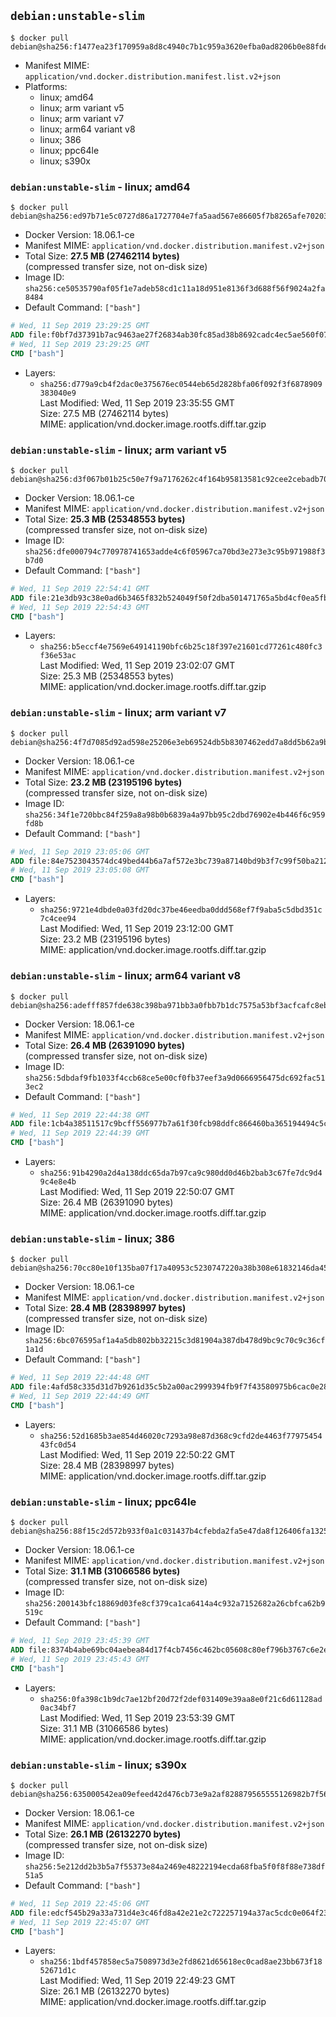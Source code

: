 ## `debian:unstable-slim`

```console
$ docker pull debian@sha256:f1477ea23f170959a8d8c4940c7b1c959a3620efba0ad8206b0e88fdee58ef17
```

-	Manifest MIME: `application/vnd.docker.distribution.manifest.list.v2+json`
-	Platforms:
	-	linux; amd64
	-	linux; arm variant v5
	-	linux; arm variant v7
	-	linux; arm64 variant v8
	-	linux; 386
	-	linux; ppc64le
	-	linux; s390x

### `debian:unstable-slim` - linux; amd64

```console
$ docker pull debian@sha256:ed97b71e5c0727d86a1727704e7fa5aad567e86605f7b8265afe7020313b2cd9
```

-	Docker Version: 18.06.1-ce
-	Manifest MIME: `application/vnd.docker.distribution.manifest.v2+json`
-	Total Size: **27.5 MB (27462114 bytes)**  
	(compressed transfer size, not on-disk size)
-	Image ID: `sha256:ce50535790af05f1e7adeb58cd1c11a18d951e8136f3d688f56f9024a2fa8484`
-	Default Command: `["bash"]`

```dockerfile
# Wed, 11 Sep 2019 23:29:25 GMT
ADD file:f0bf7d37391b7ac9463ae27f26834ab30fc85ad38b8692cadc4ec5ae560f077f in / 
# Wed, 11 Sep 2019 23:29:25 GMT
CMD ["bash"]
```

-	Layers:
	-	`sha256:d779a9cb4f2dac0e375676ec0544eb65d2828bfa06f092f3f6878909383040e9`  
		Last Modified: Wed, 11 Sep 2019 23:35:55 GMT  
		Size: 27.5 MB (27462114 bytes)  
		MIME: application/vnd.docker.image.rootfs.diff.tar.gzip

### `debian:unstable-slim` - linux; arm variant v5

```console
$ docker pull debian@sha256:d3f067b01b25c50e7f9a7176262c4f164b95813581c92cee2cebadb701ea16fe
```

-	Docker Version: 18.06.1-ce
-	Manifest MIME: `application/vnd.docker.distribution.manifest.v2+json`
-	Total Size: **25.3 MB (25348553 bytes)**  
	(compressed transfer size, not on-disk size)
-	Image ID: `sha256:dfe000794c770978741653adde4c6f05967ca70bd3e273e3c95b971988f3b7d0`
-	Default Command: `["bash"]`

```dockerfile
# Wed, 11 Sep 2019 22:54:41 GMT
ADD file:21e3db93c38e0ad6b3465f832b524049f50f2dba501471765a5bd4cf0ea5fbfb in / 
# Wed, 11 Sep 2019 22:54:43 GMT
CMD ["bash"]
```

-	Layers:
	-	`sha256:b5eccf4e7569e649141190bfc6b25c18f397e21601cd77261c480fc3f36e53ac`  
		Last Modified: Wed, 11 Sep 2019 23:02:07 GMT  
		Size: 25.3 MB (25348553 bytes)  
		MIME: application/vnd.docker.image.rootfs.diff.tar.gzip

### `debian:unstable-slim` - linux; arm variant v7

```console
$ docker pull debian@sha256:4f7d7085d92ad598e25206e3eb69524db5b8307462edd7a8dd5b62a9b7e5e62f
```

-	Docker Version: 18.06.1-ce
-	Manifest MIME: `application/vnd.docker.distribution.manifest.v2+json`
-	Total Size: **23.2 MB (23195196 bytes)**  
	(compressed transfer size, not on-disk size)
-	Image ID: `sha256:34f1e720bbc84f259a8a98b0b6839a4a97bb95c2dbd76902e4b446f6c959fd8b`
-	Default Command: `["bash"]`

```dockerfile
# Wed, 11 Sep 2019 23:05:06 GMT
ADD file:84e7523043574dc49bed44b6a7af572e3bc739a87140bd9b3f7c99f50ba212f7 in / 
# Wed, 11 Sep 2019 23:05:08 GMT
CMD ["bash"]
```

-	Layers:
	-	`sha256:9721e4dbde0a03fd20dc37be46eedba0ddd568ef7f9aba5c5dbd351c7c4cee94`  
		Last Modified: Wed, 11 Sep 2019 23:12:00 GMT  
		Size: 23.2 MB (23195196 bytes)  
		MIME: application/vnd.docker.image.rootfs.diff.tar.gzip

### `debian:unstable-slim` - linux; arm64 variant v8

```console
$ docker pull debian@sha256:adefff857fde638c398ba971bb3a0fbb7b1dc7575a53bf3acfcafc8ebf8c0e06
```

-	Docker Version: 18.06.1-ce
-	Manifest MIME: `application/vnd.docker.distribution.manifest.v2+json`
-	Total Size: **26.4 MB (26391090 bytes)**  
	(compressed transfer size, not on-disk size)
-	Image ID: `sha256:5dbdaf9fb1033f4ccb68ce5e00cf0fb37eef3a9d0666956475dc692fac513ec2`
-	Default Command: `["bash"]`

```dockerfile
# Wed, 11 Sep 2019 22:44:38 GMT
ADD file:1cb4a38511517c9bcff556977b7a61f30fcb98ddfc866460ba365194494c5cb8 in / 
# Wed, 11 Sep 2019 22:44:39 GMT
CMD ["bash"]
```

-	Layers:
	-	`sha256:91b4290a2d4a138ddc65da7b97ca9c980dd0d46b2bab3c67fe7dc9d49c4e8e4b`  
		Last Modified: Wed, 11 Sep 2019 22:50:07 GMT  
		Size: 26.4 MB (26391090 bytes)  
		MIME: application/vnd.docker.image.rootfs.diff.tar.gzip

### `debian:unstable-slim` - linux; 386

```console
$ docker pull debian@sha256:70cc80e10f135ba07f17a40953c5230747220a38b308e61832146da45ad93b24
```

-	Docker Version: 18.06.1-ce
-	Manifest MIME: `application/vnd.docker.distribution.manifest.v2+json`
-	Total Size: **28.4 MB (28398997 bytes)**  
	(compressed transfer size, not on-disk size)
-	Image ID: `sha256:6bc076595af1a4a5db802bb32215c3d81904a387db478d9bc9c70c9c36cf1a1d`
-	Default Command: `["bash"]`

```dockerfile
# Wed, 11 Sep 2019 22:44:48 GMT
ADD file:4afd58c335d31d7b9261d35c5b2a00ac2999394fb9f7f43580975b6cac0e281e in / 
# Wed, 11 Sep 2019 22:44:49 GMT
CMD ["bash"]
```

-	Layers:
	-	`sha256:52d1685b3ae854d46020c7293a98e87d368c9cfd2de4463f7797545443fc0d54`  
		Last Modified: Wed, 11 Sep 2019 22:50:22 GMT  
		Size: 28.4 MB (28398997 bytes)  
		MIME: application/vnd.docker.image.rootfs.diff.tar.gzip

### `debian:unstable-slim` - linux; ppc64le

```console
$ docker pull debian@sha256:88f15c2d572b933f0a1c031437b4cfebda2fa5e47da8f126406fa13251bb6e0f
```

-	Docker Version: 18.06.1-ce
-	Manifest MIME: `application/vnd.docker.distribution.manifest.v2+json`
-	Total Size: **31.1 MB (31066586 bytes)**  
	(compressed transfer size, not on-disk size)
-	Image ID: `sha256:200143bfc18869d03fe8cf379ca1ca6414a4c932a7152682a26cbfca62b9519c`
-	Default Command: `["bash"]`

```dockerfile
# Wed, 11 Sep 2019 23:45:39 GMT
ADD file:8374b4abe69bc04aebea84d17f4cb7456c462bc05608c80ef796b3767c6e2e04 in / 
# Wed, 11 Sep 2019 23:45:43 GMT
CMD ["bash"]
```

-	Layers:
	-	`sha256:0fa398c1b9dc7ae12bf20d72f2def031409e39aa8e0f21c6d61128ad0ac34bf7`  
		Last Modified: Wed, 11 Sep 2019 23:53:39 GMT  
		Size: 31.1 MB (31066586 bytes)  
		MIME: application/vnd.docker.image.rootfs.diff.tar.gzip

### `debian:unstable-slim` - linux; s390x

```console
$ docker pull debian@sha256:635000542ea09efeed42d476cb73e9a2af828879565555126982b7f56719ece2
```

-	Docker Version: 18.06.1-ce
-	Manifest MIME: `application/vnd.docker.distribution.manifest.v2+json`
-	Total Size: **26.1 MB (26132270 bytes)**  
	(compressed transfer size, not on-disk size)
-	Image ID: `sha256:5e212dd2b3b5a7f55373e84a2469e48222194ecda68fba5f0f8f88e738df51a5`
-	Default Command: `["bash"]`

```dockerfile
# Wed, 11 Sep 2019 22:45:06 GMT
ADD file:edcf545b29a33a731d4e3c46fd8a42e21e2c722257194a37ac5cdc0e064f23b9 in / 
# Wed, 11 Sep 2019 22:45:07 GMT
CMD ["bash"]
```

-	Layers:
	-	`sha256:1bdf457858ec5a7508973d3e2fd8621d65618ec0cad8ae23bb673f1852671d1c`  
		Last Modified: Wed, 11 Sep 2019 22:49:23 GMT  
		Size: 26.1 MB (26132270 bytes)  
		MIME: application/vnd.docker.image.rootfs.diff.tar.gzip
